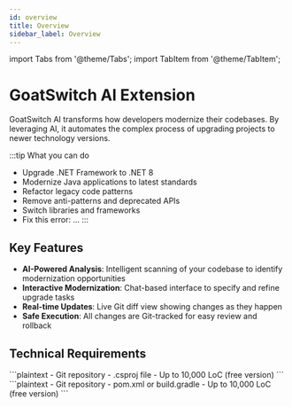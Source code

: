 ```yaml
---
id: overview
title: Overview
sidebar_label: Overview
---
```


import Tabs from '@theme/Tabs';
import TabItem from '@theme/TabItem';

# GoatSwitch AI Extension

GoatSwitch AI transforms how developers modernize their codebases.
By leveraging AI, it automates the complex process of upgrading projects to newer technology versions.

:::tip What you can do

- Upgrade .NET Framework to .NET 8
- Modernize Java applications to latest standards
- Refactor legacy code patterns
- Remove anti-patterns and deprecated APIs
- Switch libraries and frameworks
- Fix this error: ...
  :::

## Key Features

- **AI-Powered Analysis**: Intelligent scanning of your codebase to identify modernization opportunities
- **Interactive Modernization**: Chat-based interface to specify and refine upgrade tasks
- **Real-time Updates**: Live Git diff view showing changes as they happen
- **Safe Execution**: All changes are Git-tracked for easy review and rollback

## Technical Requirements

<Tabs>
  <TabItem value="dotnet" label=".NET" default>
    ```plaintext
    - Git repository
    - .csproj file
    - Up to 10,000 LoC (free version)
    ```
  </TabItem>
  <TabItem value="java" label="Java">
    ```plaintext
    - Git repository
    - pom.xml or build.gradle
    - Up to 10,000 LoC (free version)
    ```
  </TabItem>
</Tabs>
